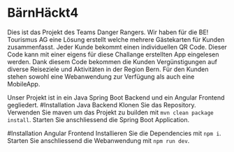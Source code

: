 # BärnHäckt4
Dies ist das Projekt des Teams Danger Rangers.
Wir haben für die BE! Tourismus AG eine Lösung erstellt welche mehrere Gästekarten für Kunden zusammenfasst. Jeder Kunde bekommt einen individuellen QR Code. Dieser Code kann mit einer eigens für diese Challange erstellten App eingelesen werden. Dank diesem Code bekommen die Kunden Vergünstigungen auf diverse Reiseziele und Aktivitäten in der Region Bern. Für den Kunden stehen sowohl eine Webanwendung zur Verfügung als auch eine MobileApp.


Unser Projekt ist in ein Java Spring Boot Backend und ein Angular Frontend gegliedert. 
#Installation Java Backend
Klonen Sie das Repository. Verwenden Sie maven um das Projekt zu builden mit `mvn clean package install`.
Starten Sie anschliessend die Spring Boot Application.

#Installation Angular Frontend
Installieren Sie die Dependencies mit `npm i`.
Starten Sie anschliessend die Webanwendung mit `npm run dev`.

